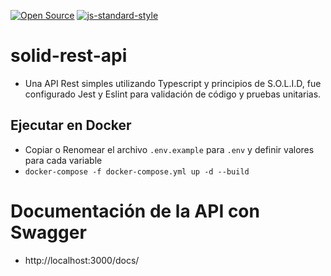 [![Open Source](https://img.shields.io/conda/l/conda-forge/setuptools)](https://opensource.org/)
[![js-standard-style](https://img.shields.io/badge/code%20style-standard-brightgreen.svg)](http://standardjs.com)

# solid-rest-api
- Una API Rest simples utilizando Typescript y principios de S.O.L.I.D, fue configurado Jest y Eslint para validación de código y pruebas unitarias.

## Ejecutar en Docker
- Copiar o Renomear el archivo `.env.example` para `.env` y definir valores para cada variable
- `docker-compose -f docker-compose.yml up -d --build`

# Documentación de la API con Swagger
- http://localhost:3000/docs/
